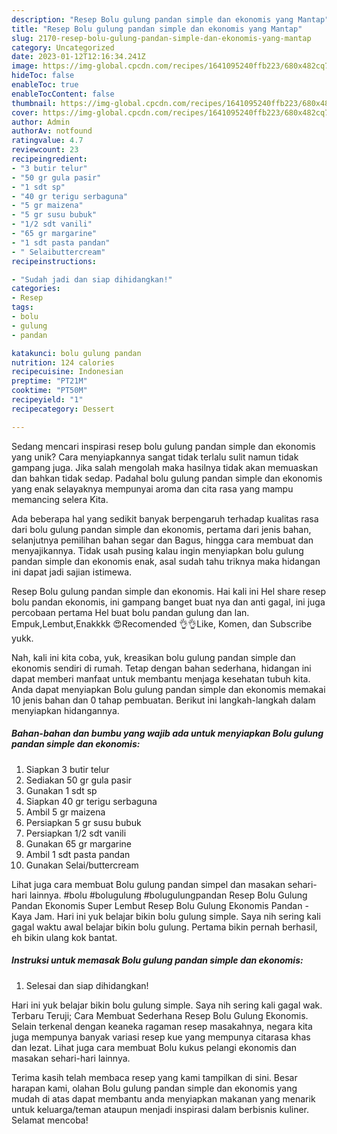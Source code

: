```yaml
---
description: "Resep Bolu gulung pandan simple dan ekonomis yang Mantap"
title: "Resep Bolu gulung pandan simple dan ekonomis yang Mantap"
slug: 2170-resep-bolu-gulung-pandan-simple-dan-ekonomis-yang-mantap
category: Uncategorized
date: 2023-01-12T12:16:34.241Z
image: https://img-global.cpcdn.com/recipes/1641095240ffb223/680x482cq70/bolu-gulung-pandan-simple-dan-ekonomis-foto-resep-utama.jpg
hideToc: false
enableToc: true
enableTocContent: false
thumbnail: https://img-global.cpcdn.com/recipes/1641095240ffb223/680x482cq70/bolu-gulung-pandan-simple-dan-ekonomis-foto-resep-utama.jpg
cover: https://img-global.cpcdn.com/recipes/1641095240ffb223/680x482cq70/bolu-gulung-pandan-simple-dan-ekonomis-foto-resep-utama.jpg
author: Admin
authorAv: notfound
ratingvalue: 4.7
reviewcount: 23
recipeingredient:
- "3 butir telur"
- "50 gr gula pasir"
- "1 sdt sp"
- "40 gr terigu serbaguna"
- "5 gr maizena"
- "5 gr susu bubuk"
- "1/2 sdt vanili"
- "65 gr margarine"
- "1 sdt pasta pandan"
- " Selaibuttercream"
recipeinstructions:

- "Sudah jadi dan siap dihidangkan!"
categories:
- Resep
tags:
- bolu
- gulung
- pandan

katakunci: bolu gulung pandan 
nutrition: 124 calories
recipecuisine: Indonesian
preptime: "PT21M"
cooktime: "PT50M"
recipeyield: "1"
recipecategory: Dessert

---
```





Sedang mencari inspirasi resep bolu gulung pandan simple dan ekonomis yang unik? Cara menyiapkannya sangat tidak terlalu sulit namun tidak gampang juga. Jika salah mengolah maka hasilnya tidak akan memuaskan dan bahkan tidak sedap. Padahal bolu gulung pandan simple dan ekonomis yang enak selayaknya mempunyai aroma dan cita rasa yang mampu memancing selera Kita.





Ada beberapa hal yang sedikit banyak berpengaruh terhadap kualitas rasa dari bolu gulung pandan simple dan ekonomis, pertama dari jenis bahan, selanjutnya pemilihan bahan segar dan Bagus, hingga cara membuat dan menyajikannya. Tidak usah pusing kalau ingin menyiapkan bolu gulung pandan simple dan ekonomis enak,      asal sudah tahu triknya maka hidangan ini dapat jadi sajian istimewa.














Resep Bolu gulung pandan simple dan ekonomis. Hai kali ini Hel share resep bolu pandan ekonomis, ini gampang banget buat nya dan anti gagal, ini juga percobaan pertama Hel buat bolu pandan gulung dan lan. Empuk,Lembut,Enakkkk 😍Recomended 👌👌Like, Komen, dan Subscribe yukk.






Nah, kali ini kita coba, yuk, kreasikan bolu gulung pandan simple dan ekonomis sendiri di rumah. Tetap dengan bahan sederhana, hidangan ini dapat memberi manfaat untuk membantu menjaga kesehatan tubuh kita. Anda dapat menyiapkan Bolu gulung pandan simple dan ekonomis memakai 10 jenis bahan dan 0 tahap pembuatan. Berikut ini langkah-langkah dalam menyiapkan hidangannya.

<!--inarticleads1-->

##### Bahan-bahan dan bumbu yang wajib ada untuk menyiapkan Bolu gulung pandan simple dan ekonomis:

1. Siapkan 3 butir telur
1. Sediakan 50 gr gula pasir
1. Gunakan 1 sdt sp
1. Siapkan 40 gr terigu serbaguna
1. Ambil 5 gr maizena
1. Persiapkan 5 gr susu bubuk
1. Persiapkan 1/2 sdt vanili
1. Gunakan 65 gr margarine
1. Ambil 1 sdt pasta pandan
1. Gunakan  Selai/buttercream


Lihat juga cara membuat Bolu gulung pandan simpel dan masakan sehari-hari lainnya. #bolu #bolugulung #bolugulungpandan Resep Bolu Gulung Pandan Ekonomis Super Lembut Resep Bolu Gulung Ekonomis Pandan - Kaya Jam. Hari ini yuk belajar bikin bolu gulung simple. Saya nih sering kali gagal waktu awal belajar bikin bolu gulung. Pertama bikin pernah berhasil, eh bikin ulang kok bantat. 

<!--inarticleads2-->

##### Instruksi untuk memasak Bolu gulung pandan simple dan ekonomis:


1. Selesai dan siap dihidangkan!

Hari ini yuk belajar bikin bolu gulung simple. Saya nih sering kali gagal wak. Terbaru Teruji; Cara Membuat Sederhana Resep Bolu Gulung Ekonomis. Selain terkenal dengan keaneka ragaman resep masakahnya, negara kita juga mempunya banyak variasi resep kue yang mempunya citarasa khas dan lezat. Lihat juga cara membuat Bolu kukus pelangi ekonomis dan masakan sehari-hari lainnya. 

Terima kasih telah membaca resep yang kami tampilkan di sini. Besar harapan kami, olahan Bolu gulung pandan simple dan ekonomis yang mudah di atas dapat membantu anda menyiapkan makanan yang menarik untuk keluarga/teman ataupun menjadi inspirasi dalam berbisnis kuliner. Selamat mencoba!
